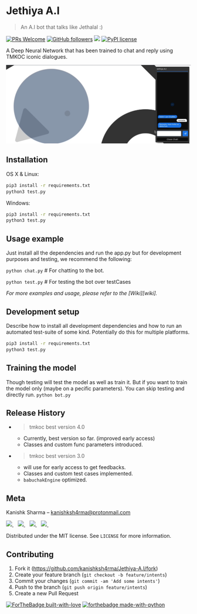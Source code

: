 # Jethiya A.I
> An A.I bot that talks like Jethalal :)

[![PRs Welcome](https://img.shields.io/badge/PRs-welcome-brightgreen.svg?style=flat-square)](http://makeapullrequest.com)
[![GitHub followers](https://img.shields.io/github/followers/Naereen.svg?style=social&label=Follow&maxAge=2592000)](https://github.com/kanishksh4rma?tab=followers)
![](https://img.shields.io/badge/Status-Early%20Access-brightgreen.svg?style=flat-square)
[![PyPI license](https://img.shields.io/pypi/l/ansicolortags.svg)](https://pypi.python.org/pypi/ansicolortags/)


A Deep Neural Network that has been trained to chat and reply using TMKOC iconic dialogues.

![](/static/header.png)

## Installation

OS X & Linux:

```sh
pip3 install -r requirements.txt
python3 test.py
```

Windows:

```sh
pip3 install -r requirements.txt
python3 test.py
```

## Usage example

Just install all the dependencies and run the app.py but for development purposes and testing, we recommend the following:

`python chat.py` # For chatting to the bot.

`python test.py` # For testing the bot over testCases

_For more examples and usage, please refer to the [Wiki][wiki]._

## Development setup

Describe how to install all development dependencies and how to run an automated test-suite of some kind. Potentially do this for multiple platforms.

```sh
pip3 install -r requirements.txt
python3 test.py
```
## Training the model
Though testing will test the model as well as train it. But if you want to train the model only (maybe on a pecific parameters). You can skip testing and directly run.
`python bot.py`

## Release History

* > tmkoc best version 4.0
    * Currently, best version so far. (improved early access)
    * Classes and custom func parameters introduced.
* > tmkoc best version 3.0
    * will use for early access to get feedbacks.
    * Classes and custom test cases implemented.
    * `babuchakEngine` optimized.

## Meta

Kanishk Sharma – kanishksh4rma@protonmail.com
<p align='left'>
  <a href="https://twitter.com/wtfkanishk">
    <img src="https://img.shields.io/badge/Twitter-1DA1F2?style=for-the-badge&logo=twitter&logoColor=white" />    
  </a>&nbsp;&nbsp;
  <a href="https://www.linkedin.com/in/kanishksh4rma/">
    <img src="https://img.shields.io/badge/linkedin-%230077B5.svg?&style=for-the-badge&logo=linkedin&logoColor=white" />
  </a>&nbsp;&nbsp;
  <a href="https://www.github.com/kanishksh4rma/">
    <img src="https://img.shields.io/badge/GitHub-100000?style=for-the-badge&logo=github&logoColor=white" />
  </a>&nbsp;&nbsp;
  <a href="https://instagram.com/holyy.lucifer">
    <img src="https://img.shields.io/badge/instagram-%23E4405F.svg?&style=for-the-badge&logo=instagram&logoColor=white" />        
  </a>&nbsp;&nbsp;
   
</p>

Distributed under the MIT license. See ``LICENSE`` for more information.

## Contributing

1. Fork it (<https://github.com/kanishksh4rma/Jethiya-A.I/fork>)
2. Create your feature branch (`git checkout -b feature/intents`)
3. Commit your changes (`git commit -am 'Add some intents'`)
4. Push to the branch (`git push origin feature/intents`)
5. Create a new Pull Request

<!-- Markdown link & img dfn's -->
[![ForTheBadge built-with-love](http://ForTheBadge.com/images/badges/built-with-love.svg)](https://GitHub.com/Naereen/)
[![forthebadge made-with-python](http://ForTheBadge.com/images/badges/made-with-python.svg)](https://www.python.org/)
